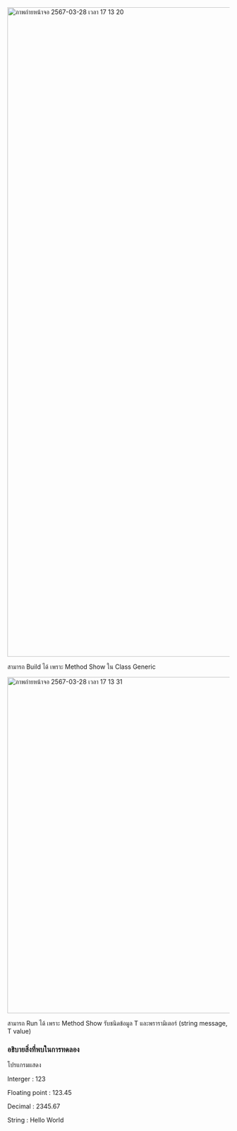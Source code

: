 <img width="1470" alt="ภาพถ่ายหน้าจอ 2567-03-28 เวลา 17 13 20" src="https://github.com/omelaweng/03376836-OOP-2566-Lab-14/assets/144561325/11a97751-a9b7-43bc-b199-e9621c880fb5">

สามารถ Build ได้ เพราะ Method Show ใน Class Generic

<img width="761" alt="ภาพถ่ายหน้าจอ 2567-03-28 เวลา 17 13 31" src="https://github.com/omelaweng/03376836-OOP-2566-Lab-14/assets/144561325/94b803d1-0167-43ec-822c-e525c31a44fb">

สามารถ Run ได้ เพราะ Method Show รับชนิดข้อมูล T และพรารามิเตอร์ (string message, T value)

### อธิบายสิ่งที่พบในการทดลอง
โปรแกรมแสดง

Interger : 123

Floating point : 123.45

Decimal : 2345.67

String : Hello World

